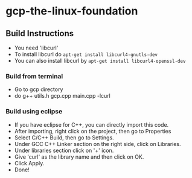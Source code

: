 # gcp-the-linux-foundation


## Build Instructions

* You need 'libcurl'
* To install libcurl do ``` apt-get install libcurl4-gnutls-dev ```
* You can also install libcurl by ``` apt-get install libcurl4-openssl-dev ```

### Build from terminal
* Go to gcp directory
* do g++ utils.h gcp.cpp main.cpp -lcurl

### Build using eclipse
* If you have eclipse for C++, you can directly import this code.
* After importing, right click on the project, then go to Properties
* Select C/C++ Build, then go to Settings.
* Under GCC C++ Linker section on the right side, click on Libraries.
* Under libraries section click on '+' icon.
* Give 'curl' as the library name and then click on OK.
* Click Apply.
* Done!
